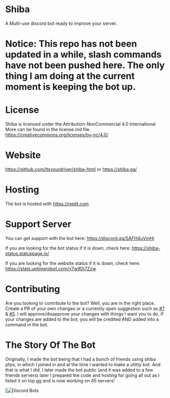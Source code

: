 # Shiba
A Multi-use discord bot ready to improve your server.


# Notice: This repo has not been updated in a while, slash commands have not been pushed here. The only thing I am doing at the current moment is keeping the bot up.

# License
Shiba is licensed under the Attribution-NonCommercial 4.0 International
More can be found in the license.md file. https://creativecommons.org/licenses/by-nc/4.0/



# Website
https://github.com/Itsyourdriver/shiba-html or https://shiba.ga/


# Hosting
The bot is hosted with https://replit.com


# Support Server
You can get support with the bot here: https://discord.gg/SAFH4uVmHj

If you are looking for the bot status if it is down, check here: https://shiba-status.statuspage.io/

If you are looking for the website status if it is down, check here: https://stats.uptimerobot.com/y7w9Di7Zzw

# Contributing
Are you looking to contribute to the bot?
Well, you are in the right place.
Create a PR of your own changes or a currently open suggestion such as [#7](https://github.com/Itsyourdriver/Shiba/issues/7) & [#5](https://github.com/Itsyourdriver/Shiba/issues/5).
I will approve/disapprove your changes with things I want you to do, 
If your changes are added to the bot, you will be credited AND added into a command in the bot.


# The Story Of The Bot
Originally, I made the bot being that I had a bunch of friends using shiba pfps, in which I joined in and at the time I wanted to make a utility bot. And that is what I did. I later made the bot public (and it was added to a few friends servers) later I prepared the code and hosting for going all out as I listed it on top.gg and is now working on 45 servers!


[![Discord Bots](https://top.gg/api/widget/778751661245333577.svg)
